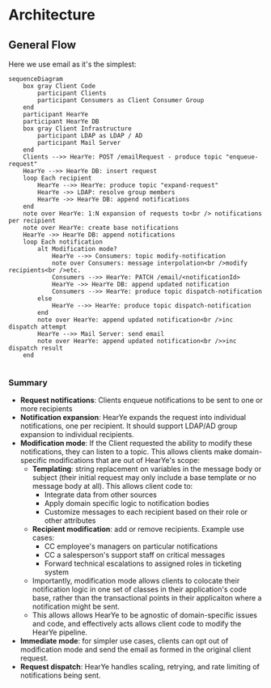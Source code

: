 
# Architecture

## General Flow
Here we use email as it's the simplest:
```mermaid
sequenceDiagram
    box gray Client Code
        participant Clients
        participant Consumers as Client Consumer Group
    end
    participant HearYe
    participant HearYe DB
    box gray Client Infrastructure
        participant LDAP as LDAP / AD
        participant Mail Server
    end
    Clients -->> HearYe: POST /emailRequest - produce topic "enqueue-request"
    HearYe -->> HearYe DB: insert request
    loop Each recipient
        HearYe -->> HearYe: produce topic "expand-request"
        HearYe ->> LDAP: resolve group members
        HearYe ->> HearYe DB: append notifications
    end
    note over HearYe: 1:N expansion of requests to<br /> notifications per recipient
    note over HearYe: create base notifications
    HearYe ->> HearYe DB: append notifications
    loop Each notification
        alt Modification mode?
            HearYe -->> Consumers: topic modify-notification
            note over Consumers: message interpolation<br />modify recipients<br />etc.
            Consumers -->> HearYe: PATCH /email/<notificationId>
            HearYe ->> HearYe DB: append updated notification
            Consumers -->> HearYe: produce topic dispatch-notification
        else
            HearYe -->> HearYe: produce topic dispatch-notification
        end
        note over HearYe: append updated notification<br />inc dispatch attempt
        HearYe -->> Mail Server: send email
        note over HearYe: append updated notification<br />>inc dispatch result
    end
    
```

### Summary
- **Request notifications**: Clients enqueue notifications to be sent to one or more recipients
- **Notification expansion**: HearYe expands the request into individual notifications, one per 
    recipient. It should support LDAP/AD group expansion to individual recipients.
- **Modification mode**: If the Client requested the ability to modify these notifications, 
    they can listen to a topic. This allows clients make domain-specific modifications that are out of HearYe's scope:
  - **Templating**: string replacement on variables in the message body or subject 
    (their initial request may only include a base template or no message body at all). This allows client code to:
    - Integrate data from other sources
    - Apply domain specific logic to notification bodies
    - Customize messages to each recipient based on their role or other attributes
  - **Recipient modification**: add or remove recipients. Example use cases:
    - CC employee's managers on particular notifications
    - CC a salesperson's support staff on critical messages
    - Forward technical escalations to assigned roles in ticketing system
  - Importantly, modification mode allows clients to colocate their notification logic in one
    set of classes in their application's code base, rather than the transactional points in their applicaiton where 
    a notification might be sent.
  - This allows allows HearYe to be agnostic of domain-specific issues and code, and effectively acts
    allows client code to modify the HearYe pipeline.
- **Immediate mode**: for simpler use cases, clients can opt out of modification mode and send the email as formed in the original client request.
- **Request dispatch**: HearYe handles scaling, retrying, and rate limiting of notifications being sent.